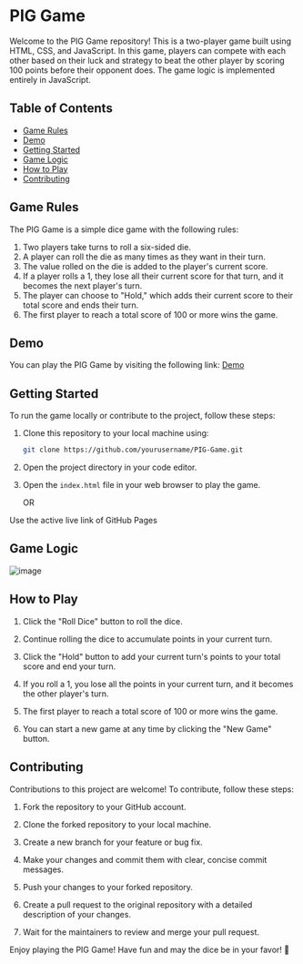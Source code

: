 # PIG Game

Welcome to the PIG Game repository! This is a two-player game built using HTML, CSS, and JavaScript. In this game, players can compete with each other based on their luck and strategy to beat the other player by scoring 100 points before their opponent does. The game logic is implemented entirely in JavaScript.

## Table of Contents

- [Game Rules](#game-rules)
- [Demo](#demo)
- [Getting Started](#getting-started)
- [Game Logic](#game-logic)
- [How to Play](#how-to-play)
- [Contributing](#contributing)

## Game Rules

The PIG Game is a simple dice game with the following rules:

1. Two players take turns to roll a six-sided die.
2. A player can roll the die as many times as they want in their turn.
3. The value rolled on the die is added to the player's current score.
4. If a player rolls a 1, they lose all their current score for that turn, and it becomes the next player's turn.
5. The player can choose to "Hold," which adds their current score to their total score and ends their turn.
6. The first player to reach a total score of 100 or more wins the game.

## Demo

You can play the PIG Game by visiting the following link: [Demo](https://shubham4672.github.io/PIG-Game/)

## Getting Started

To run the game locally or contribute to the project, follow these steps:

1. Clone this repository to your local machine using:

   ```bash
   git clone https://github.com/yourusername/PIG-Game.git
   ```

2. Open the project directory in your code editor.

3. Open the `index.html` file in your web browser to play the game.

   OR

Use the active live link of GitHub Pages 

## Game Logic
![image](https://github.com/shubham4672/PIG-Game/assets/98074227/e80065bc-5180-451b-b1c6-641e3e4fdd1d)


## How to Play

1. Click the "Roll Dice" button to roll the dice.

2. Continue rolling the dice to accumulate points in your current turn.

3. Click the "Hold" button to add your current turn's points to your total score and end your turn.

4. If you roll a 1, you lose all the points in your current turn, and it becomes the other player's turn.

5. The first player to reach a total score of 100 or more wins the game.

6. You can start a new game at any time by clicking the "New Game" button.

## Contributing

Contributions to this project are welcome! To contribute, follow these steps:

1. Fork the repository to your GitHub account.

2. Clone the forked repository to your local machine.

3. Create a new branch for your feature or bug fix.

4. Make your changes and commit them with clear, concise commit messages.

5. Push your changes to your forked repository.

6. Create a pull request to the original repository with a detailed description of your changes.

7. Wait for the maintainers to review and merge your pull request.

Enjoy playing the PIG Game! Have fun and may the dice be in your favor! 🎲
